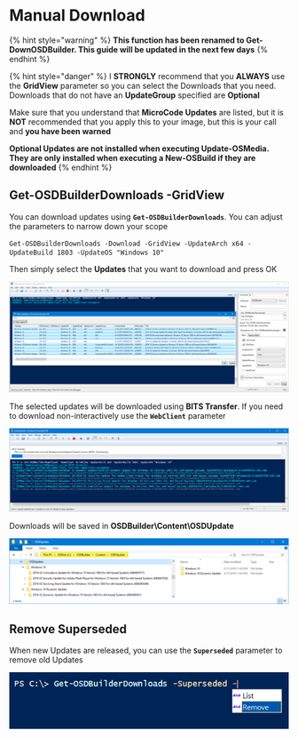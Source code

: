 # Manual Download

{% hint style="warning" %}
**This function has been renamed to Get-DownOSDBuilder.  This guide will be updated in the next few days**
{% endhint %}

{% hint style="danger" %}
I **STRONGLY** recommend that you **ALWAYS** use the **GridView** parameter so you can select the Downloads that you need.  Downloads that do not have an **UpdateGroup** specified are **Optional**

Make sure that you understand that **MicroCode Updates** are listed, but it is **NOT** recommended that you apply this to your image, but this is your call and **you have been warned**

**Optional Updates are not installed when executing Update-OSMedia.  They are only installed when executing a New-OSBuild if they are downloaded**
{% endhint %}

## Get-OSDBuilderDownloads -GridView

You can download updates using **`Get-OSDBuilderDownloads`**.  You can adjust the parameters to narrow down your scope

```text
Get-OSDBuilderDownloads -Download -GridView -UpdateArch x64 -UpdateBuild 1803 -UpdateOS "Windows 10"
```

Then simply select the **Updates** that you want to download and press OK

![](../../../../.gitbook/assets/image%20%2847%29.png)

The selected updates will be downloaded using **BITS Transfer**.  If you need to download non-interactively use the **`WebClient`** parameter

![](../../../../.gitbook/assets/image%20%2837%29.png)

Downloads will be saved in **OSDBuilder\Content\OSDUpdate**

![](../../../../.gitbook/assets/image%20%28104%29.png)

## Remove Superseded

When new Updates are released, you can use the **`Superseded`** parameter to remove old Updates

![](../../../../.gitbook/assets/image%20%286%29.png)


